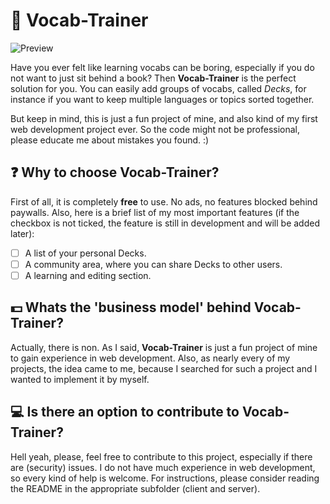 # 📘 Vocab-Trainer

![Preview](https://i.imgur.com/k0uO8hh.png)

Have you ever felt like learning vocabs can be boring, especially if you do not want to just sit behind a book? Then **Vocab-Trainer** is the perfect solution for you. You can easily add groups of vocabs, called *Decks*, for instance if you want to keep multiple languages or topics sorted together. 

But keep in mind, this is just a fun project of mine, and also kind of my first web development project ever. So the code might not be professional, please educate me about mistakes you found. :) 

## ❓ Why to choose **Vocab-Trainer**?
First of all, it is completely **free** to use. No ads, no features blocked behind paywalls. Also, here is a brief list of my most important features (if the checkbox is not ticked, the feature is still in development and will be added later):

- [ ] A list of your personal Decks.
- [ ] A community area, where you can share Decks to other users.
- [ ] A learning and editing section.

## 💵 Whats the 'business model' behind **Vocab-Trainer**?
Actually, there is non. As I said, **Vocab-Trainer** is just a fun project of mine to gain experience in web development. Also, as nearly every of my projects, the idea came to me, because I searched for such a project and I wanted to implement it by myself. 

## 💻 Is there an option to contribute to **Vocab-Trainer**?
Hell yeah, please, feel free to contribute to this project, especially if there are (security) issues. I do not have much experience in web development, so every kind of help is welcome. For instructions, please consider reading the README in the appropriate subfolder (client and server).